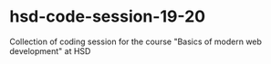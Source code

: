 # hsd-code-session-19-20
Collection of coding session for the course "Basics of modern web development" at HSD
